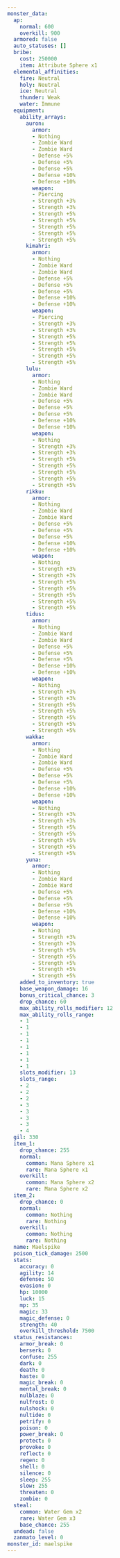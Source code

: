 ```yaml
---
monster_data:
  ap:
    normal: 600
    overkill: 900
  armored: false
  auto_statuses: []
  bribe:
    cost: 250000
    item: Attribute Sphere x1
  elemental_affinities:
    fire: Neutral
    holy: Neutral
    ice: Neutral
    thunder: Weak
    water: Immune
  equipment:
    ability_arrays:
      auron:
        armor:
        - Nothing
        - Zombie Ward
        - Zombie Ward
        - Defense +5%
        - Defense +5%
        - Defense +5%
        - Defense +10%
        - Defense +10%
        weapon:
        - Piercing
        - Strength +3%
        - Strength +3%
        - Strength +5%
        - Strength +5%
        - Strength +5%
        - Strength +5%
        - Strength +5%
      kimahri:
        armor:
        - Nothing
        - Zombie Ward
        - Zombie Ward
        - Defense +5%
        - Defense +5%
        - Defense +5%
        - Defense +10%
        - Defense +10%
        weapon:
        - Piercing
        - Strength +3%
        - Strength +3%
        - Strength +5%
        - Strength +5%
        - Strength +5%
        - Strength +5%
        - Strength +5%
      lulu:
        armor:
        - Nothing
        - Zombie Ward
        - Zombie Ward
        - Defense +5%
        - Defense +5%
        - Defense +5%
        - Defense +10%
        - Defense +10%
        weapon:
        - Nothing
        - Strength +3%
        - Strength +3%
        - Strength +5%
        - Strength +5%
        - Strength +5%
        - Strength +5%
        - Strength +5%
      rikku:
        armor:
        - Nothing
        - Zombie Ward
        - Zombie Ward
        - Defense +5%
        - Defense +5%
        - Defense +5%
        - Defense +10%
        - Defense +10%
        weapon:
        - Nothing
        - Strength +3%
        - Strength +3%
        - Strength +5%
        - Strength +5%
        - Strength +5%
        - Strength +5%
        - Strength +5%
      tidus:
        armor:
        - Nothing
        - Zombie Ward
        - Zombie Ward
        - Defense +5%
        - Defense +5%
        - Defense +5%
        - Defense +10%
        - Defense +10%
        weapon:
        - Nothing
        - Strength +3%
        - Strength +3%
        - Strength +5%
        - Strength +5%
        - Strength +5%
        - Strength +5%
        - Strength +5%
      wakka:
        armor:
        - Nothing
        - Zombie Ward
        - Zombie Ward
        - Defense +5%
        - Defense +5%
        - Defense +5%
        - Defense +10%
        - Defense +10%
        weapon:
        - Nothing
        - Strength +3%
        - Strength +3%
        - Strength +5%
        - Strength +5%
        - Strength +5%
        - Strength +5%
        - Strength +5%
      yuna:
        armor:
        - Nothing
        - Zombie Ward
        - Zombie Ward
        - Defense +5%
        - Defense +5%
        - Defense +5%
        - Defense +10%
        - Defense +10%
        weapon:
        - Nothing
        - Strength +3%
        - Strength +3%
        - Strength +5%
        - Strength +5%
        - Strength +5%
        - Strength +5%
        - Strength +5%
    added_to_inventory: true
    base_weapon_damage: 16
    bonus_critical_chance: 3
    drop_chance: 60
    max_ability_rolls_modifier: 12
    max_ability_rolls_range:
    - 1
    - 1
    - 1
    - 1
    - 1
    - 1
    - 1
    - 1
    slots_modifier: 13
    slots_range:
    - 2
    - 2
    - 2
    - 3
    - 3
    - 3
    - 3
    - 4
  gil: 330
  item_1:
    drop_chance: 255
    normal:
      common: Mana Sphere x1
      rare: Mana Sphere x1
    overkill:
      common: Mana Sphere x2
      rare: Mana Sphere x2
  item_2:
    drop_chance: 0
    normal:
      common: Nothing
      rare: Nothing
    overkill:
      common: Nothing
      rare: Nothing
  name: Maelspike
  poison_tick_damage: 2500
  stats:
    accuracy: 0
    agility: 14
    defense: 50
    evasion: 0
    hp: 10000
    luck: 15
    mp: 35
    magic: 33
    magic_defense: 0
    strength: 40
    overkill_threshold: 7500
  status_resistances:
    armor_break: 0
    berserk: 0
    confuse: 255
    dark: 0
    death: 0
    haste: 0
    magic_break: 0
    mental_break: 0
    nulblaze: 0
    nulfrost: 0
    nulshock: 0
    nultide: 0
    petrify: 0
    poison: 0
    power_break: 0
    protect: 0
    provoke: 0
    reflect: 0
    regen: 0
    shell: 0
    silence: 0
    sleep: 255
    slow: 255
    threaten: 0
    zombie: 0
  steal:
    common: Water Gem x2
    rare: Water Gem x3
    base_chance: 255
  undead: false
  zanmato_level: 0
monster_id: maelspike
---
```

